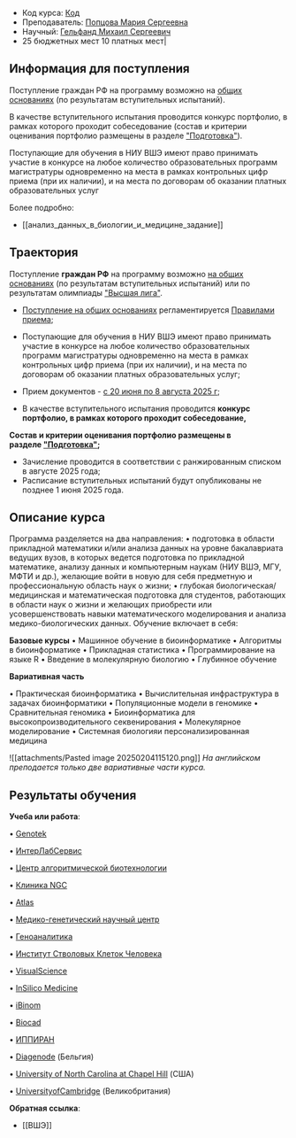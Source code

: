 
- Код курса: [Код](https://www.hse.ru/ma/adbm/)
- Преподаватель: [Попцова Мария Сергеевна](https://www.hse.ru/org/persons/191823857)
- Научный: [Гельфанд Михаил Сергеевич](https://www.hse.ru/org/persons/166618724)
- 25 бюджетных мест 10 платных мест|

## Информация для поступления

Поступление граждан РФ на программу возможно на [общих основаниях](http://ma.hse.ru/) (по результатам вступительных испытаний).

В качестве вступительного испытания проводится конкурс портфолио, в рамках которого проходит собеседование (состав и критерии оценивания портфолио размещены в разделе ["Подготовка"](https://www.hse.ru/ma/adbm/requirements)).

Поступающие для обучения в НИУ ВШЭ имеют право принимать участие в конкурсе на любое количество образовательных программ магистратуры одновременно на места в рамках контрольных цифр приема (при их наличии), и на места по договорам об оказании платных образовательных услуг

Более подробно:
- [[анализ_данных_в_биологии_и_медицине_задание]]

## Траектория

  
Поступление **граждан РФ** на программу возможно [на общих основаниях](https://ma.hse.ru/) (по результатам вступительных испытаний) или по результатам олимпиады ["Высшая лига"](https://olymp.hse.ru/ma/).

- [Поступление на общих основаниях](https://ma.hse.ru/information) регламентируется [Правилами приема](https://ma.hse.ru/priem);

- Поступающие для обучения в НИУ ВШЭ имеют право принимать участие в конкурсе на любое количество образовательных программ магистратуры одновременно на места в рамках контрольных цифр приема (при их наличии), и на места по договорам об оказании платных образовательных услуг;
- Прием документов - [с 20 июня по 8 августа 2025 г](https://ma.hse.ru/information);
- В качестве вступительного испытания проводится **конкурс портфолио, в рамках которого проходит собеседование,**

**Состав и критерии оценивания портфолио размещены в разделе ["Подготовка"](https://www.hse.ru/ma/adbm/requirements);**

- Зачисление проводится в соответствии с ранжированным списком в августе 2025 года;
- Расписание вступительных испытаний будут опубликованы не позднее 1 июня 2025 года.

## Описание курса
Программа разделяется на два направления:
• подготовка в области прикладной математики и/или анализа данных на уровне бакалавриата ведущих вузов, в которых ведется подготовка по прикладной математике, анализу данных и компьютерным наукам (НИУ ВШЭ, МГУ, МФТИ и др.), желающие войти в новую для себя предметную и профессиональную область наук о жизни;
• глубокая биологическая/медицинская и математическая подготовка для студентов, работающих в области наук о жизни и желающих приобрести или усовершенствовать навыки математического моделирования и анализа медико-биологических данных.
Обучение включает в себя:

**Базовые курсы**
• Машинное обучение в биоинформатике
• Алгоритмы в биоинформатике
• Прикладная статистика
• Программирование на языке R
• Введение в молекулярную биологию
• Глубинное обучение

**Вариативная часть**

• Практическая биоинформатика
• Вычислительная инфраструктура в задачах биоинформатики
• Популяционные модели в геномике
• Сравнительная геномика
• Биоинформатика для высокопроизводительного секвенирования
• Молекулярное моделирование
• Системная биологияи персонализированная медицина

![[attachments/Pasted image 20250204115120.png]]
*На английском преподается только две вариативные части курса.*

## Результаты обучения

**Учеба или работа**:

• [Genotek](https://www.genotek.ru/)

• [ИнтерЛабСервис](http://www.interlabservice.ru/)

• [Центр алгоритмической биотехнологии](http://bioinformaticsinstitute.ru/node/958)

• [Клиника NGC](http://www.spbivf.com/)

• [Atlas](https://atlas.ru/) 

• [Медико-генетический научный центр](http://www.med-gen.ru/)

• [Геноаналитика](http://genoanalytica.ru/)

• [Институт Стволовых Клеток Человека](http://www.hsci.ru/)

• [VisualScience](http://www.visual-science.com/ru/)

• [InSilico Medicine](http://insilicomedicine.com/)

• [iBinom](https://www.ibinom.com/)

• [Biocad](http://biocad.ru/)

• [ИППИРАН](http://iitp.ru/ru/about)

• [Diagenode](https://www.diagenode.com/) (Бельгия)

• [University of North Carolina at Chapel Hill](http://www.unc.edu/) (США)

• [UniversityofCambridge](https://www.cam.ac.uk/) (Великобритания)

**Обратная ссылка**:
- [[ВШЭ]]